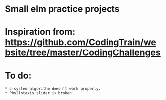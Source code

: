 # Small elm practice projects

# Inspiration from: https://github.com/CodingTrain/website/tree/master/CodingChallenges

# To do: 
    * L-system algorithm doesn't work properly.
    * Phyllotaxis slider is broken